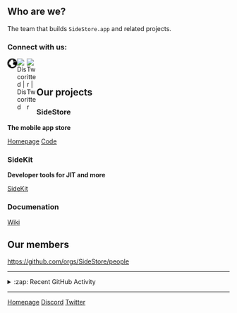 <!-- 
Docs: How to use GitHub README and actions to auto-generate embedded content.
https://github.com/anuraghazra/github-readme-stats
https://www.youtube.com/watch?v=n6d4KHSKqGk
https://github.com/rahuldkjain/github-profile-readme-generator
 -->

## Who are we?

The team that builds `SideStore.app` and related projects.

### Connect with us:

<!--
[![Website](https://img.shields.io/website?label=sidestore.io&style=for-the-badge&url=https://sidestore.io)](https://sidestore.io)
[![Twitter Follow](https://img.shields.io/twitter/follow/sidestore_io?color=1DA1F2&logo=twitter&style=for-the-badge)](https://twitter.com/intent/follow?original_referer=https%3A%2F%2Fgithub.com%2Fsidestore&screen_name=sidestore)
[![GitHub Followers](https://img.shields.io/github/followers/sidestore?style=for-the-badge)]()
[![GitHub Sponsors](https://img.shields.io/github/sponsors/sidestore?style=for-the-badge
)]() 
-->

[<img align="left" alt="sidestore.io" width="22px" src="https://raw.githubusercontent.com/iconic/open-iconic/master/svg/globe.svg" />][website]
[<img align="left" alt="Discord | Discord" width="22px" src="https://cdn.jsdelivr.net/npm/simple-icons@v3/icons/discord.svg" />][discord]
[<img align="left" alt="Twitter | Twitter" width="22px" src="https://cdn.jsdelivr.net/npm/simple-icons@v3/icons/twitter.svg" />][twitter]

<br />
<br />

## Our projects

### SideStore

__The mobile app store__

[Homepage][website]
[Code][git.sidestore]

### SideKit

__Developer tools for JIT and more__

[SideKit][git.sidekit]

### Documenation

[Wiki][wiki]

## Our members

https://github.com/orgs/SideStore/people

---

<details>
  <summary>:zap: Recent GitHub Activity</summary>

<!--START_SECTION:activity-->
1. ❗️ Closed issue [#339](https://github.com/SideStore/SideStore/issues/339) in [SideStore/SideStore](https://github.com/SideStore/SideStore)
2. 🗣 Commented on [#339](https://github.com/SideStore/SideStore/issues/339) in [SideStore/SideStore](https://github.com/SideStore/SideStore)
3. ❗️ Opened issue [#339](https://github.com/SideStore/SideStore/issues/339) in [SideStore/SideStore](https://github.com/SideStore/SideStore)
4. ❗️ Closed issue [#338](https://github.com/SideStore/SideStore/issues/338) in [SideStore/SideStore](https://github.com/SideStore/SideStore)
5. 🗣 Commented on [#338](https://github.com/SideStore/SideStore/issues/338) in [SideStore/SideStore](https://github.com/SideStore/SideStore)
6. ❗️ Opened issue [#338](https://github.com/SideStore/SideStore/issues/338) in [SideStore/SideStore](https://github.com/SideStore/SideStore)
7. 🗣 Commented on [#337](https://github.com/SideStore/SideStore/issues/337) in [SideStore/SideStore](https://github.com/SideStore/SideStore)
8. ❗️ Opened issue [#337](https://github.com/SideStore/SideStore/issues/337) in [SideStore/SideStore](https://github.com/SideStore/SideStore)
9. 🗣 Commented on [#265](https://github.com/SideStore/SideStore/issues/265) in [SideStore/SideStore](https://github.com/SideStore/SideStore)
10. 🗣 Commented on [#265](https://github.com/SideStore/SideStore/issues/265) in [SideStore/SideStore](https://github.com/SideStore/SideStore)
11. 🗣 Commented on [#314](https://github.com/SideStore/SideStore/issues/314) in [SideStore/SideStore](https://github.com/SideStore/SideStore)
12. 🗣 Commented on [#314](https://github.com/SideStore/SideStore/issues/314) in [SideStore/SideStore](https://github.com/SideStore/SideStore)
13. ❗️ Closed issue [#336](https://github.com/SideStore/SideStore/issues/336) in [SideStore/SideStore](https://github.com/SideStore/SideStore)
14. 🗣 Commented on [#336](https://github.com/SideStore/SideStore/issues/336) in [SideStore/SideStore](https://github.com/SideStore/SideStore)
15. ❗️ Opened issue [#336](https://github.com/SideStore/SideStore/issues/336) in [SideStore/SideStore](https://github.com/SideStore/SideStore)
16. 🗣 Commented on [#335](https://github.com/SideStore/SideStore/issues/335) in [SideStore/SideStore](https://github.com/SideStore/SideStore)
17. 🗣 Commented on [#335](https://github.com/SideStore/SideStore/issues/335) in [SideStore/SideStore](https://github.com/SideStore/SideStore)
18. ❗️ Opened issue [#335](https://github.com/SideStore/SideStore/issues/335) in [SideStore/SideStore](https://github.com/SideStore/SideStore)
19. 🗣 Commented on [#221](https://github.com/SideStore/SideStore/issues/221) in [SideStore/SideStore](https://github.com/SideStore/SideStore)
20. 🗣 Commented on [#265](https://github.com/SideStore/SideStore/issues/265) in [SideStore/SideStore](https://github.com/SideStore/SideStore)
<!--END_SECTION:activity-->

</details>

---

[Homepage][patreon] [Discord][discord] [Twitter][twitter]

<!--
- [Patreon][patreon]
- [OpenCollective][opencollective]
- [YouTube][youtube]
-->

[website]: https://sidestore.io
[wiki]: https://wiki.sidestore.io
[twitter]: https://twitter.com/sidestore_io
[discord]: https://discord.gg/CacsuuzsBq
[youtube]: https://youtube.com/TODO
[patreon]: https://www.patreon.com/SideStore
[opencollective]: https://opencollective.com/TODO
[git.sidestore]: https://github.com/SideStore/SideStore/
[git.sidekit]: https://github.com/SideStore/SideKit

